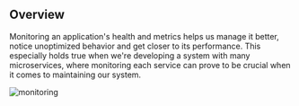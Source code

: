 ## Overview

Monitoring an application's health and metrics helps us manage it better, notice unoptimized behavior and get closer to its performance. This especially holds true when we're developing a system with many microservices, where monitoring each service can prove to be crucial when it comes to maintaining our system.

![monitoring](https://github.com/congcoi123/product-order-services/blob/develop/assets/monitoring.png)
